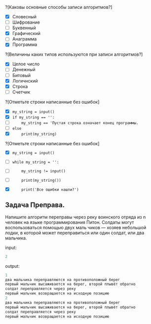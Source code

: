 ?[Каковы основные способы записи алгоритмов?]
-[x] Словесный
-[ ] Шифрование
-[ ] Буквенный
-[x] Графический
-[ ] Анаграмма
-[x] Программа

?[Величины каких типов используются при записи алгоритмов?]
-[x] Целое число
-[ ] Денежный
-[ ] Битовый
-[x] Логичнский
-[x] Строка
-[ ] Счетчик

?[Отметьте строки написанные без ошибок]
-[x] ```my_string = input()```
-[x] ```if my_string == '':```
-[ ] ```    my_string == 'Пустая строка означает конец программы.```
-[ ] ```else```
-[x] ```    print(my_string)```

?[Отметьте строки написанные без ошибок]
-[x] ```my_string = input()```
-[ ] ```while my_string = '':```
-[ ] ```    my_string != input()```
-[ ] ```    print(my_string())```
-[x] `    print('Все ошибки нашли?')`


Задача Преправа.
---
Напишите алгоритм переправы через реку воинского отряда из n человек на языке программирования Питон.
Солдаты могут воспользоваться помощью двух маль­ чиков — хозяев небольшой лодки,
в которой может переправиться или один солдат, или два мальчика.

input: 
```python
2
```
output:
```python
1
два мальчика переправляются на противоположный берег
первый мальчик высаживается на берег, второй плывёт обратно 
солдат переправляется через реку
первый мальчик возвращается на исходную позицию
2
два мальчика переправляются на противоположный берег
первый мальчик высаживается на берег, второй плывёт обратно 
солдат переправляется через реку
первый мальчик возвращается на исходную позицию
```
```python runnable

```

